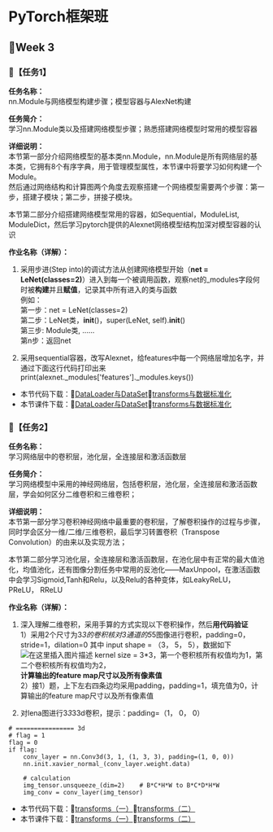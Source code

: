 # PyTorch框架班 

## 🎯Week 3

### 🛴【任务1】

**任务名称：**  
nn.Module与网络模型构建步骤；模型容器与AlexNet构建

**任务简介：**  
学习nn.Module类以及搭建网络模型步骤；熟悉搭建网络模型时常用的模型容器

**详细说明：**  
本节第一部分介绍网络模型的基本类nn.Module，nn.Module是所有网络层的基本类，它拥有8个有序字典，用于管理模型属性，本节课中将要学习如何构建一个Module。  
然后通过网络结构和计算图两个角度去观察搭建一个网络模型需要两个步骤：第一步，搭建子模块；第二步，拼接子模块。  

本节第二部分介绍搭建网络模型常用的容器，如Sequential，ModuleList, ModuleDict，然后学习pytorch提供的Alexnet网络模型结构加深对模型容器的认识  

**作业名称（详解）：**  
1. 采用步进(Step into)的调试方法从创建网络模型开始（**net = LeNet(classes=2)**）进入到每一个被调用函数，观察net的_modules字段何时被**构建**并且**赋值**，记录其中所有进入的类与函数   
例如：  
第一步：net = LeNet(classes=2)  
第二步：LeNet类，__init__()，super(LeNet, self).__init__()  
第三步: Module类, ......  
第n步：返回net  

2. 采用sequential容器，改写Alexnet，给features中每一个网络层增加名字，并通过下面这行代码打印出来  
print(alexnet._modules['features']._modules.keys())
- 本节代码下载：🥠[DataLoader与DataSet](https://github.com/JansonYuan/Pytorch-Camp/tree/master/%E4%BB%A3%E7%A0%81%E5%90%88%E9%9B%86/02-01-%E4%BB%A3%E7%A0%81-DataLoader%E4%B8%8EDataset/02-01-DataLoader%E4%B8%8EDataset)🍺[transforms与数据标准化](https://github.com/JansonYuan/Pytorch-Camp/blob/master/%E4%BB%A3%E7%A0%81%E5%90%88%E9%9B%86/02-02-%E4%BB%A3%E7%A0%81-transforms%E4%B8%8E%E6%95%B0%E6%8D%AE%E6%A0%87%E5%87%86%E5%8C%96/lesson-07-Logistic-Regression-norm.py)
- 本节课件下载：🥠[DataLoader与DataSet](https://github.com/JansonYuan/Pytorch-Camp/blob/master/%E8%AF%BE%E4%BB%B6%E5%90%88%E9%9B%86/02-01-ppt-DataLoader%E4%B8%8EDataSet.pdf)🍺[transforms与数据标准化](https://github.com/JansonYuan/Pytorch-Camp/blob/master/%E8%AF%BE%E4%BB%B6%E5%90%88%E9%9B%86/02-02-ppt-transforms%E4%B8%8E%E6%95%B0%E6%8D%AE%E6%A0%87%E5%87%86%E5%8C%96.pdf)

### 🛴【任务2】

**任务名称：**  
学习网络层中的卷积层，池化层，全连接层和激活函数层

**任务简介：**  
学习网络模型中采用的神经网络层，包括卷积层，池化层，全连接层和激活函数层，学会如何区分二维卷积和三维卷积；

**详细说明：**  
本节第一部分学习卷积神经网络中最重要的卷积层，了解卷积操作的过程与步骤，同时学会区分一维/二维/三维卷积，最后学习转置卷积（Transpose Convolution）的由来以及实现方法；  

本节第二部分学习池化层，全连接层和激活函数层，在池化层中有正常的最大值池化，均值池化，还有图像分割任务中常用的反池化——MaxUnpool，在激活函数中会学习Sigmoid,Tanh和Relu，以及Relu的各种变体，如LeakyReLU，PReLU， RReLU   

**作业名称（详解）：**  
1. 深入理解二维卷积，采用手算的方式实现以下卷积操作，然后**用代码验证**  
  1）采用2个尺寸为3*3的卷积核对3通道的5*5图像进行卷积，padding=0，stride=1，dilation=0
其中 input shape = （3， 5， 5），数据如下  
![在这里插入图片描述](https://github.com/JansonYuan/Pytorch-Camp/blob/master/%E5%86%85%E5%AE%B9%E5%9B%BE%E7%89%87/Week3_3.png)
kernel size = 3*3，第一个卷积核所有权值均为1，第二个卷积核所有权值均为2，  
**计算输出的feature map尺寸以及所有像素值**  
  2）接1）题，上下左右四条边均采用padding，padding=1，填充值为0，计算输出的feature map尺寸以及所有像素值  

2. 对lena图进行3*3*33d卷积，提示：padding=（1， 0， 0）
```
# ================ 3d
# flag = 1
flag = 0
if flag:
    conv_layer = nn.Conv3d(3, 1, (1, 3, 3), padding=(1, 0, 0))
    nn.init.xavier_normal_(conv_layer.weight.data)
 
    # calculation
    img_tensor.unsqueeze_(dim=2)    # B*C*H*W to B*C*D*H*W
    img_conv = conv_layer(img_tensor)
```

- 本节代码下载：🍻[transforms（一）](https://github.com/JansonYuan/Pytorch-Camp/blob/master/%E4%BB%A3%E7%A0%81%E5%90%88%E9%9B%86/02-03-%E4%BB%A3%E7%A0%81-transforms%EF%BC%88%E4%B8%80%EF%BC%89/lesson-08-transforms_methods_1.py)🍻[transforms（二）](https://github.com/JansonYuan/Pytorch-Camp/tree/master/%E4%BB%A3%E7%A0%81%E5%90%88%E9%9B%86/02-04-%E4%BB%A3%E7%A0%81-transforms%EF%BC%88%E4%BA%8C%EF%BC%89)
- 本节课件下载：🍻[transforms（一）](https://github.com/JansonYuan/Pytorch-Camp/blob/master/%E8%AF%BE%E4%BB%B6%E5%90%88%E9%9B%86/02-03-ppt-transforms%EF%BC%88%E4%B8%80%EF%BC%89.pdf)🍻[transforms（二）](https://github.com/JansonYuan/Pytorch-Camp/blob/master/%E8%AF%BE%E4%BB%B6%E5%90%88%E9%9B%86/02-04-ppt-transforms%EF%BC%88%E4%BA%8C%EF%BC%89.pdf)



